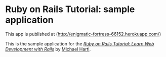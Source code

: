 # Ruby on Rails Tutorial: sample application

This app is published at (http://enigmatic-fortress-66152.herokuapp.com/)

This is the sample application for the
[*Ruby on Rails Tutorial:
Learn Web Development with Rails*](http://www.railstutorial.org/)
by [Michael Hartl](http://www.michaelhartl.com/).
